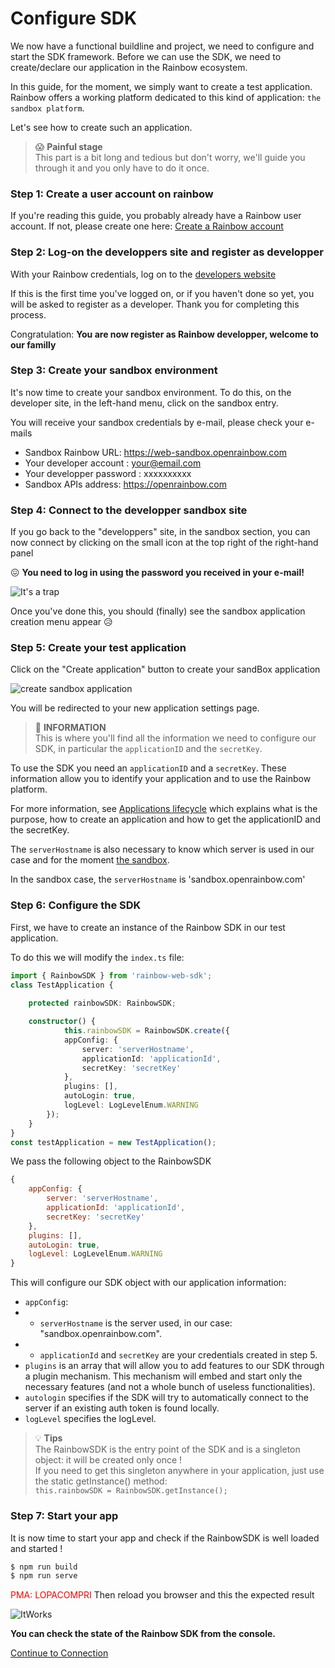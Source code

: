# Configure SDK
We now have a functional buildline and project, we need to configure and start the SDK framework. Before we can use the SDK, we need to create/declare our application in the Rainbow ecosystem.

In this guide, for the moment, we simply want to create a test application. Rainbow offers a working platform dedicated to this kind of application: `the sandbox platform`.

Let's see how to create such an application.

> 😱 **Painful stage**  
>This part is a bit long and tedious but don't worry, we'll guide you through it and you only have to do it once.

### Step 1: Create a user account on rainbow

If you're reading this guide, you probably already have a Rainbow user account.
If not, please create one here: 
[Create a Rainbow account](https://web.openrainbow.com/rb/2.126.20/index.html#/subscribe)

### Step 2: Log-on the developpers site and register as developper

With your Rainbow credentials, log on to the [developers website](https://developers.openrainbow.com)

If this is the first time you've logged on, or if you haven't done so yet, you will be asked to register as a developer. Thank you for completing this process.

Congratulation: 
**You are now register as Rainbow developper, welcome to our familly** 

### Step 3: Create your sandbox environment

It's now time to create your sandbox environment. 
To do this, on the developer site, in the left-hand menu, click on the sandbox entry.

You will receive your sandbox credentials by e-mail, please check your e-mails

+ Sandbox Rainbow URL: https://web-sandbox.openrainbow.com
+ Your developer account : your@email.com
+ Your developper password : xxxxxxxxxx
+ Sandbox APIs address: https://openrainbow.com

### Step 4: Connect to the developper sandbox site

If you go back to the "developpers" site, in the sandbox section, you can now connect by clicking on the small icon at the top right of the right-hand panel

😖 **You need to log in using the password you received in your e-mail!**

![It's a trap](/assets/doc/images/connectSandbox.png)

Once you've done this, you should (finally) see the sandbox application creation menu appear 😥

### Step 5: Create your test application 

Click on the "Create application" button to create your sandBox application

![create sandbox application](/assets/doc/images/createAppli.png)

You will be redirected to your new application settings page.

> 🧭 **INFORMATION**  
> This is where you'll find all the information we need to configure our SDK, in particular the `applicationID` and the `secretKey`.

To use the SDK you need an `applicationID` and a `secretKey`. These information allow you to identify your application and to use the Rainbow platform. 

For more information, see [Applications lifecycle](/doc/hub/application-lifecycle) which explains what is the purpose, how to create an application and how to get the applicationID and the secretKey.

The `serverHostname` is also necessary to know which server is used in our case and for the moment [the sandbox](/doc/hub/developer-sandboxed-platform).

In the sandbox case, the `serverHostname` is 'sandbox.openrainbow.com'


### Step 6: Configure the SDK

First, we have to create an instance of the Rainbow SDK in our test application. 


To do this we will modify the `index.ts` file:
``` ts
import { RainbowSDK } from 'rainbow-web-sdk';
class TestApplication {
    
    protected rainbowSDK: RainbowSDK;

    constructor() {
            this.rainbowSDK = RainbowSDK.create({
            appConfig: { 
                server: 'serverHostname', 
                applicationId: 'applicationId',
                secretKey: 'secretKey'
            },
            plugins: [],
            autoLogin: true,
            logLevel: LogLevelEnum.WARNING
        });
    }
}
const testApplication = new TestApplication();
```

 We pass the following object to the RainbowSDK

``` js
{
    appConfig: {
        server: 'serverHostname', 
        applicationId: 'applicationId',
        secretKey: 'secretKey'
    },
    plugins: [],
    autoLogin: true,
    logLevel: LogLevelEnum.WARNING
}
``` 

This will configure our SDK object with our application information:
+ `appConfig`:
+ + `serverHostname` is the server used, in our case: "sandbox.openrainbow.com".
+ + `applicationId` and `secretKey` are your credentials  created in step 5.
+ `plugins` is an array that will allow you to add features to our SDK through a plugin mechanism. This mechanism will embed and start only the necessary features (and not a whole bunch of useless functionalities).
+ `autologin` specifies if the SDK will try to automatically connect to the server if an existing auth token is found locally.
+ `logLevel` specifies the logLevel. 
  
> 💡 **Tips**  
> The RainbowSDK is the entry point of the SDK and is a singleton object: it will be created only once ! 
<br/>If you need to get this singleton anywhere in your application, just use the static getInstance() method:   
> `this.rainbowSDK = RainbowSDK.getInstance();`

### Step 7: Start your app
It is now time to start your app and check if the RainbowSDK is well loaded and started !

``` sh
$ npm run build
$ npm run serve
```
<span style="color: red"> PMA: LOPACOMPRI </span>
Then reload you browser and this the expected result 

![ItWorks](/assets/doc/images/test-app-screen2.png)



**You can check the state of the Rainbow SDK from the console.**

[Continue to Connection](/doc/page/guides/gettingStarted/connect)
